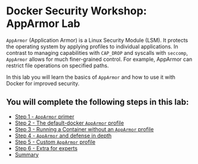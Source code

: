 # Docker Security Workshop: AppArmor Lab

`AppArmor` (Application Armor) is a Linux Security Module (LSM). It protects the operating system by applying profiles to individual applications. In contrast to managing capabilities with `CAP_DROP` and syscalls with `seccomp`, `AppArmor` allows for much finer-grained control. For example, AppArmor can restrict file operations on specified paths.

In this lab you will learn the basics of `AppArmor` and how to use it with Docker for improved security.

## You will complete the following steps in this lab:

- [Step 1 - `AppArmor` primer](step1.md)
- [Step 2 - The default-docker `AppArmor` profile](step2.md)
- [Step 3 - Running a Container without an `AppArmor` profile](step3.md)
- [Step 4 - `AppArmor` and defense in depth](step4.md)
- [Step 5 - Custom `AppArmor` profile](step5.md)
- [Step 6 - Extra for experts](step6.md)
- [Summary](finish.md)
